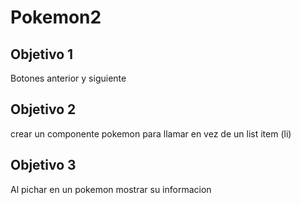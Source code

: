 # Pokemon2

## Objetivo 1
Botones anterior y siguiente

## Objetivo 2
crear un componente pokemon para llamar en vez de un list item (li)

## Objetivo 3
Al pichar en un pokemon mostrar su informacion
